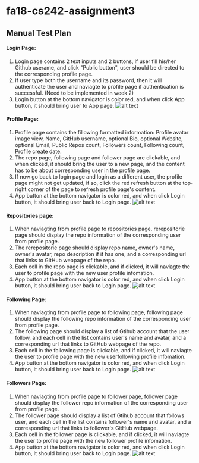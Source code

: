# fa18-cs242-assignment3
## Manual Test Plan
#### Login Page:
1. Login page contains 2 text inputs and 2 buttons, if user fill his/her Github userame, and click "Public button", user should be directed to the corresponding profile page.
2. If user type both the username and its password, then it will authenticate the user and naviagte to profile page if authentication is successful. (Need to be implemented in week 2)
3. Login button at the bottom navigator is color red, and when click App button, it should bring user to App page.
![alt text](./login.png)

#### Profile Page:
1. Profile page contains the fillowing formatted information: Profile avatar image view, Name, GitHub username, optional Bio, optional Website, optional Email, Public Repos count, Followers count, Following count, Profile create date.
2. The repo page, following page and follower page are clickable, and when clicked, it should bring the user to a new page, and the content has to be about corresponding user in the profile page. 
3. If now go back to login page and login as a different user, the profile page might not get updated,  if so, click the red refresh button at the top-right corner of the page to refresh profile page's content.
4. App button at the bottom navigator is color red, and when click Login button, it should bring user back to Login page.
![alt text](./profile.png)

#### Repositories page:
1. When naviagting from profile page to repositories page, rerepositorie page should display the repo information of the corresponding user from profile page.
2. The rerepositorie page should display repo name, owner's name, owner's avatar, repo description if it has one, and a corresponding url that links to GitHub webpage of the repo.
3. Each cell in the repo page is clickable, and if clicked, it will naviagte the user to profile page with the new user profile infomation.
4. App button at the bottom navigator is color red, and when click Login button, it should bring user back to Login page.
![alt text](./repo.png)

#### Following Page:
1. When naviagting from profile page to following page, following page should display the following repo information of the corresponding user from profile page.
2. The following page should display a list of Gtihub account that the user follow, and each cell in the list contains user's name and avatar, and a corresponding url that links to GitHub webpage of the repo.
3. Each cell in the following page is clickable, and if clicked, it will naviagte the user to profile page with the new userfollowing profile infomation.
4. App button at the bottom navigator is color red, and when click Login button, it should bring user back to Login page.
![alt text](./following.png)

#### Followers Page:
1. When naviagting from profile page to follower page, follower page should display the follower repo information of the corresponding user from profile page.
2. The follower page should display a list of Gtihub account that follows user, and each cell in the list contains follower's name and avatar, and a corresponding url that links to follower's GitHub webpage.
3. Each cell in the follower page is clickable, and if clicked, it will naviagte the user to profile page with the new follower profile infomation.
4. App button at the bottom navigator is color red, and when click Login button, it should bring user back to Login page.
![alt text](./follower.png)
